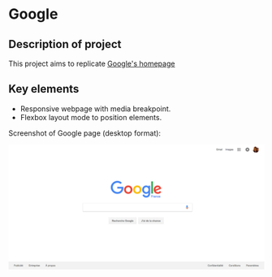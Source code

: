 # Google

## Description of project

This project aims to replicate [Google's homepage](https://www.google.fr)

## Key elements 

* Responsive webpage with media breakpoint. 
* Flexbox layout mode to position elements.

Screenshot of Google page (desktop format): 

![Google home page](https://github.com/clairedonut/Google/blob/master/images/googlehome.png)
